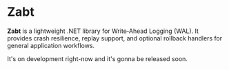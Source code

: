 # Zabt

**Zabt** is a lightweight .NET library for Write‑Ahead Logging (WAL).
It provides crash resilience, replay support, and optional rollback handlers
for general application workflows.

It's on development right-now and it's gonna be released soon.

